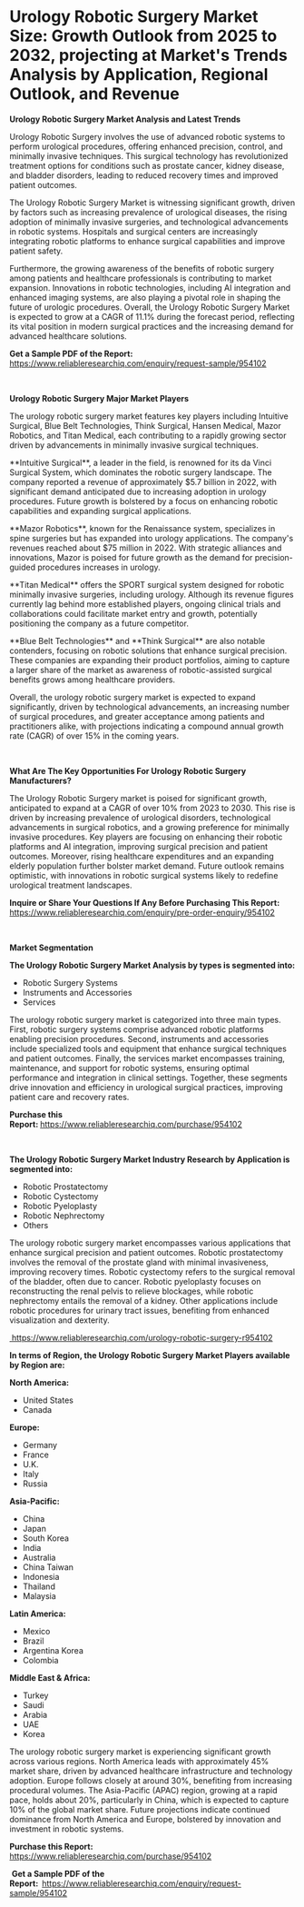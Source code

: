 <p><h1>Urology Robotic Surgery Market Size: Growth Outlook from 2025 to 2032, projecting at Market's Trends Analysis by Application, Regional Outlook, and Revenue</h1></p><p><strong>Urology Robotic Surgery Market Analysis and Latest Trends</strong></p>
<p><p>Urology Robotic Surgery involves the use of advanced robotic systems to perform urological procedures, offering enhanced precision, control, and minimally invasive techniques. This surgical technology has revolutionized treatment options for conditions such as prostate cancer, kidney disease, and bladder disorders, leading to reduced recovery times and improved patient outcomes.</p><p>The Urology Robotic Surgery Market is witnessing significant growth, driven by factors such as increasing prevalence of urological diseases, the rising adoption of minimally invasive surgeries, and technological advancements in robotic systems. Hospitals and surgical centers are increasingly integrating robotic platforms to enhance surgical capabilities and improve patient safety. </p><p>Furthermore, the growing awareness of the benefits of robotic surgery among patients and healthcare professionals is contributing to market expansion. Innovations in robotic technologies, including AI integration and enhanced imaging systems, are also playing a pivotal role in shaping the future of urologic procedures. Overall, the Urology Robotic Surgery Market is expected to grow at a CAGR of 11.1% during the forecast period, reflecting its vital position in modern surgical practices and the increasing demand for advanced healthcare solutions.</p></p>
<p><strong>Get a Sample PDF of the Report:&nbsp;</strong> <a href="https://www.reliableresearchiq.com/enquiry/request-sample/954102?utm_campaign=104&utm_medium=2&utm_source=Github&utm_content=ia&utm_term=18042025&utm_id=urology-robotic-surgery">https://www.reliableresearchiq.com/enquiry/request-sample/954102</a></p>
<p>&nbsp;</p>
<p><strong>Urology Robotic Surgery Major Market Players</strong></p>
<p><p>The urology robotic surgery market features key players including Intuitive Surgical, Blue Belt Technologies, Think Surgical, Hansen Medical, Mazor Robotics, and Titan Medical, each contributing to a rapidly growing sector driven by advancements in minimally invasive surgical techniques. </p><p>**Intuitive Surgical**, a leader in the field, is renowned for its da Vinci Surgical System, which dominates the robotic surgery landscape. The company reported a revenue of approximately $5.7 billion in 2022, with significant demand anticipated due to increasing adoption in urology procedures. Future growth is bolstered by a focus on enhancing robotic capabilities and expanding surgical applications.</p><p>**Mazor Robotics**, known for the Renaissance system, specializes in spine surgeries but has expanded into urology applications. The company's revenues reached about $75 million in 2022. With strategic alliances and innovations, Mazor is poised for future growth as the demand for precision-guided procedures increases in urology.</p><p>**Titan Medical** offers the SPORT surgical system designed for robotic minimally invasive surgeries, including urology. Although its revenue figures currently lag behind more established players, ongoing clinical trials and collaborations could facilitate market entry and growth, potentially positioning the company as a future competitor.</p><p>**Blue Belt Technologies** and **Think Surgical** are also notable contenders, focusing on robotic solutions that enhance surgical precision. These companies are expanding their product portfolios, aiming to capture a larger share of the market as awareness of robotic-assisted surgical benefits grows among healthcare providers.</p><p>Overall, the urology robotic surgery market is expected to expand significantly, driven by technological advancements, an increasing number of surgical procedures, and greater acceptance among patients and practitioners alike, with projections indicating a compound annual growth rate (CAGR) of over 15% in the coming years.</p></p>
<p>&nbsp;</p>
<p><strong>What Are The Key Opportunities For Urology Robotic Surgery Manufacturers?</strong></p>
<p><p>The Urology Robotic Surgery market is poised for significant growth, anticipated to expand at a CAGR of over 10% from 2023 to 2030. This rise is driven by increasing prevalence of urological disorders, technological advancements in surgical robotics, and a growing preference for minimally invasive procedures. Key players are focusing on enhancing their robotic platforms and AI integration, improving surgical precision and patient outcomes. Moreover, rising healthcare expenditures and an expanding elderly population further bolster market demand. Future outlook remains optimistic, with innovations in robotic surgical systems likely to redefine urological treatment landscapes.</p></p>
<p><strong>Inquire or Share Your Questions If Any Before Purchasing This Report:</strong> <a href="https://www.reliableresearchiq.com/enquiry/pre-order-enquiry/954102?utm_campaign=104&utm_medium=2&utm_source=Github&utm_content=ia&utm_term=18042025&utm_id=urology-robotic-surgery">https://www.reliableresearchiq.com/enquiry/pre-order-enquiry/954102</a></p>
<p>&nbsp;</p>
<p><strong>Market Segmentation</strong></p>
<p><strong>The Urology Robotic Surgery Market Analysis by types is segmented into:</strong></p>
<p><ul><li>Robotic Surgery Systems</li><li>Instruments and Accessories</li><li>Services</li></ul></p>
<p><p>The urology robotic surgery market is categorized into three main types. First, robotic surgery systems comprise advanced robotic platforms enabling precision procedures. Second, instruments and accessories include specialized tools and equipment that enhance surgical techniques and patient outcomes. Finally, the services market encompasses training, maintenance, and support for robotic systems, ensuring optimal performance and integration in clinical settings. Together, these segments drive innovation and efficiency in urological surgical practices, improving patient care and recovery rates.</p></p>
<p><strong>Purchase this Report:&nbsp;</strong><a href="https://www.reliableresearchiq.com/purchase/954102?utm_campaign=104&utm_medium=2&utm_source=Github&utm_content=ia&utm_term=18042025&utm_id=urology-robotic-surgery">https://www.reliableresearchiq.com/purchase/954102</a></p>
<p>&nbsp;</p>
<p><strong>The Urology Robotic Surgery Market Industry Research by Application is segmented into:</strong></p>
<p><ul><li>Robotic Prostatectomy</li><li>Robotic Cystectomy</li><li>Robotic Pyeloplasty</li><li>Robotic Nephrectomy</li><li>Others</li></ul></p>
<p><p>The urology robotic surgery market encompasses various applications that enhance surgical precision and patient outcomes. Robotic prostatectomy involves the removal of the prostate gland with minimal invasiveness, improving recovery times. Robotic cystectomy refers to the surgical removal of the bladder, often due to cancer. Robotic pyeloplasty focuses on reconstructing the renal pelvis to relieve blockages, while robotic nephrectomy entails the removal of a kidney. Other applications include robotic procedures for urinary tract issues, benefiting from enhanced visualization and dexterity.</p></p>
<p><a href="https://www.reliableresearchiq.com/urology-robotic-surgery-r954102?utm_campaign=104&utm_medium=2&utm_source=Github&utm_content=ia&utm_term=18042025&utm_id=urology-robotic-surgery">&nbsp;https://www.reliableresearchiq.com/urology-robotic-surgery-r954102</a></p>
<p><strong>In terms of Region, the Urology Robotic Surgery Market Players available by Region are:</strong></p>
<p>
    <p> <strong> North America: </strong>
        <ul>
            <li>United States</li>
            <li>Canada</li>
        </ul>
        </p> 
    <p> <strong> Europe: </strong>
        <ul>
            <li>Germany</li>
            <li>France</li>
            <li>U.K.</li>
            <li>Italy</li>
            <li>Russia</li>
        </ul>
        </p> 
    <p> <strong> Asia-Pacific: </strong>
        <ul>
            <li>China</li>
            <li>Japan</li>
            <li>South Korea</li>
            <li>India</li>
            <li>Australia</li>
            <li>China Taiwan</li>
            <li>Indonesia</li>
            <li>Thailand</li>
            <li>Malaysia</li>
        </ul>
        </p> 
    <p> <strong> Latin America: </strong>
        <ul>
            <li>Mexico</li>
            <li>Brazil</li>
            <li>Argentina Korea</li>
            <li>Colombia</li>
        </ul>
        </p> 
    <p> <strong> Middle East & Africa: </strong>
        <ul>
            <li>Turkey</li>
            <li>Saudi</li>
            <li>Arabia</li>
            <li>UAE</li>
            <li>Korea</li>
        </ul>
    </p>
    </p>
<p><p>The urology robotic surgery market is experiencing significant growth across various regions. North America leads with approximately 45% market share, driven by advanced healthcare infrastructure and technology adoption. Europe follows closely at around 30%, benefiting from increasing procedural volumes. The Asia-Pacific (APAC) region, growing at a rapid pace, holds about 20%, particularly in China, which is expected to capture 10% of the global market share. Future projections indicate continued dominance from North America and Europe, bolstered by innovation and investment in robotic systems.</p></p>
<p><strong>Purchase this Report: </strong><a href="https://www.reliableresearchiq.com/purchase/954102?utm_campaign=104&utm_medium=2&utm_source=Github&utm_content=ia&utm_term=18042025&utm_id=urology-robotic-surgery">https://www.reliableresearchiq.com/purchase/954102</a></p>
<p>&nbsp;<strong>Get a Sample PDF of the Report:&nbsp;&nbsp;</strong><a href="https://www.reliableresearchiq.com/enquiry/request-sample/954102?utm_campaign=104&utm_medium=2&utm_source=Github&utm_content=ia&utm_term=18042025&utm_id=urology-robotic-surgery">https://www.reliableresearchiq.com/enquiry/request-sample/954102</a></p>
<p><strong></strong></p>
<p><p></p><p></p><p></p></p>